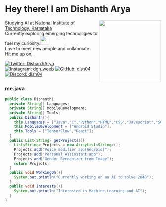 <h1> Hey there! I am Dishanth Arya </h1> 

<img src="https://media.tenor.com/vZZEPrwfe6AAAAAi/happy-amine.gif" align = "right" height=200px width=200px>

<p>
  Studying AI at <a href="https://www.nitk.ac.in/">National Institute of Technology, Karnataka</a> </br>Currently exploring emerging technologies to fuel my curiosity.<img src="https://media.tenor.com/1UoL-HJFGDAAAAAi/pentol-stiker-pentol.gif" height=30 width=30> </br>Love to meet new people and collaborate </br>Hit me up on,
</p>

[![Twitter: DishanthArya](https://img.shields.io/badge/Twitter-black?logo=x)](https://twitter.com/Dishantharya04)
[![Instagram: dgn_weeb](https://img.shields.io/badge/Instagram-black?logo=instagram)](https://instagram.com/dgn_weeb/)
[![GitHub: dish04](https://img.shields.io/badge/GitHub-black?logo=github)](https://github.com/dish04/)
[![Discord: dish04](https://img.shields.io/badge/Discord-black?logo=discord)](https://discordapp.com/users/degnrate_weeb)

## <h3>me.java</h3>

```java
public class Dishanth{
  private String[] Languages;
  private String[] MobileDevelopment;
  private String[] Tools;
  public Dishanth(){
    this.Languages = ["Java","C","Python","HTML","CSS","Javascript","SQL"];
    this.MobileDevelopment = ["Android Studio"];
    this.Tools = ["TensorFlow","React"];
  }
  public List<String> getProjects(){
    List<String> Projects = new ArrayList<String>();
    Projects.add("Voice modifier app(Android)");
    Projects.add("Personal Assisstant app");
    Projects.add("Gender Recognizer from Image");
    return Projects;
  }
  public void WorkingOn(){
    System.out.println("Currently working on an AI to solve 2048");
  }
  public void Interests(){
    System.out.println("Interested in Machine Learning and AI");
  }
}
```
<!---
dish04/dish04 is a ✨ special ✨ repository because its `README.md` (this file) appears on your GitHub profile.
You can click the Preview link to take a look at your changes.
--->
